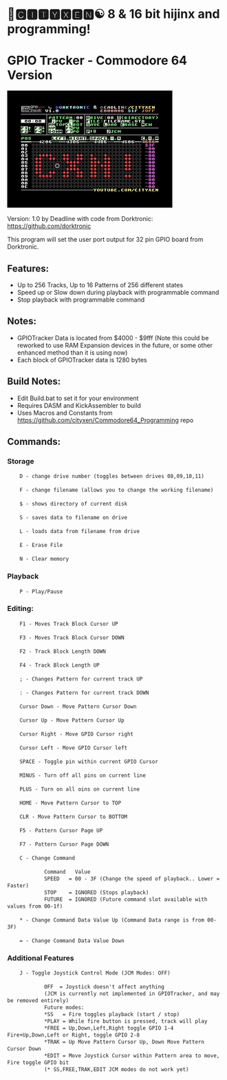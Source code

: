 # 🌆🅲🅸🆃🆈🆇🅴🅽☯️ 8 & 16 bit hijinx and programming!

# GPIO Tracker - Commodore 64 Version

![screen4](https://github.com/cityxen/GPIOTracker/blob/master/images/screen4.jpg)

Version: 1.0 by Deadline with code from Dorktronic: https://github.com/dorktronic

This program will set the user port output for 32 pin GPIO board from Dorktronic.

## Features:
* Up to 256 Tracks, Up to 16 Patterns of 256 different states
* Speed up or Slow down during playback with programmable command
* Stop playback with programmable command

## Notes:
* GPIOTracker Data is located from $4000 - $9fff (Note this could be reworked to use RAM Expansion devices in the future, or some other enhanced method than it is using now)
* Each block of GPIOTracker data is 1280 bytes

## Build Notes:
* Edit Build.bat to set it for your environment
* Requires DASM and KickAssembler to build
* Uses Macros and Constants from https://github.com/cityxen/Commodore64_Programming repo

## Commands:

### Storage

        D - change drive number (toggles between drives 08,09,10,11)

        F - change filename (allows you to change the working filename)

        $ - shows directory of current disk

        S - saves data to filename on drive

        L - loads data from filename from drive

        E - Erase File

        N - Clear memory

### Playback

        P - Play/Pause

### Editing:

        F1 - Moves Track Block Cursor UP

        F3 - Moves Track Block Cursor DOWN

        F2 - Track Block Length DOWN

        F4 - Track Block Length UP

        ; - Changes Pattern for current track UP

        : - Changes Pattern for current track DOWN

        Cursor Down - Move Pattern Cursor Down

        Cursor Up - Move Pattern Cursor Up

        Cursor Right - Move GPIO Cursor right

        Cursor Left - Move GPIO Cursor left

        SPACE - Toggle pin within current GPIO Cursor

        MINUS - Turn off all pins on current line

        PLUS - Turn on all oins on current line

        HOME - Move Pattern Cursor to TOP

        CLR - Move Pattern Cursor to BOTTOM

        F5 - Pattern Cursor Page UP

        F7 - Pattern Cursor Page DOWN

        C - Change Command

                Command   Value
                SPEED   = 00 - 3F (Change the speed of playback.. Lower = Faster)
                STOP    = IGNORED (Stops playback)
                FUTURE  = IGNORED (Future command slot available with values from 00-1f)

        * - Change Command Data Value Up (Command Data range is from 00-3F)

        = - Change Command Data Value Down

### Additional Features

        J - Toggle Joystick Control Mode (JCM Modes: OFF)

                OFF  = Joystick doesn't affect anything
                (JCM is currently not implemented in GPIOTracker, and may be removed entirely)
                Future modes:
                *SS   = Fire toggles playback (start / stop)
                *PLAY = While fire button is pressed, track will play
                *FREE = Up,Down,Left,Right toggle GPIO 1-4 Fire+Up,Down,Left or Right, toggle GPIO 2-8
                *TRAK = Up Move Pattern Cursor Up, Down Move Pattern Cursor Down
                *EDIT = Move Joystick Cursor within Pattern area to move, Fire toggle GPIO bit
                (* SS,FREE,TRAK,EDIT JCM modes do not work yet)
